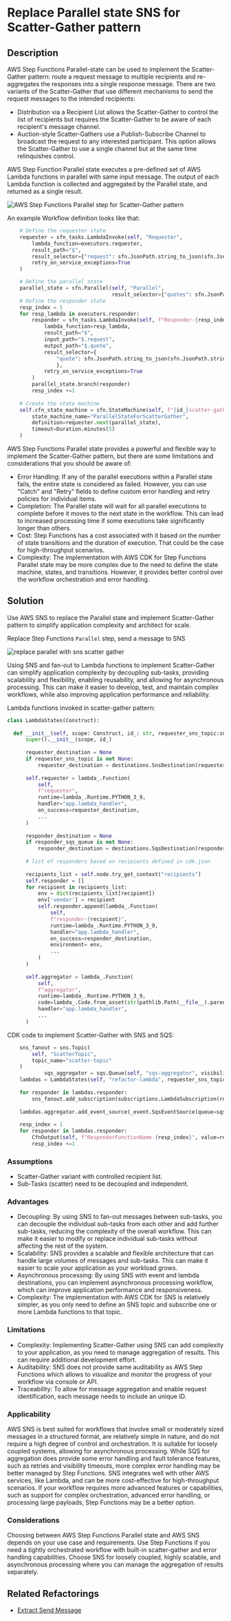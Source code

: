 # Replace Parallel state SNS for Scatter-Gather pattern

## Description

AWS Step Functions Parallel-state can be used to implement the Scatter-Gather pattern: route a request message to multiple recipients and re-aggregates the responses into a single response message. There are two variants of the Scatter-Gather that use different mechanisms to send the request messages to the intended recipients:

* Distribution via a Recipient List allows the Scatter-Gather to control the list of recipients but requires the Scatter-Gather to be aware of each recipient's message channel.
* Auction-style Scatter-Gathers use a Publish-Subscribe Channel to broadcast the request to any interested participant. This option allows the Scatter-Gather to use a single channel but at the same time relinquishes control.

AWS Step Function Parallel state executes a pre-defined set of AWS Lambda functions in parallel with same input message. The output of each Lambda function is collected and aggregated by the Parallel state, and returned as a single result.

![AWS Step Functions Parallel step for Scatter-Gather pattern](images/sfn-parallel-scatter-gather.png)

An example Workflow definition looks like that:

``` Python
    # Define the requester state
    requester = sfn_tasks.LambdaInvoke(self, "Requester",
        lambda_function=executors.requester,
        result_path="$",
        result_selector={"request": sfn.JsonPath.string_to_json(sfn.JsonPath.string_at("$.Payload.body"))},
        retry_on_service_exceptions=True
    )

    # Define the parallel state
    parallel_state = sfn.Parallel(self, "Parallel",
                                  result_selector={"quotes": sfn.JsonPath.object_at("$")})
    # Define the responder state
    resp_index = 1
    for resp_lambda in executors.responder:
        responder = sfn_tasks.LambdaInvoke(self, f"Responder-{resp_index}",
            lambda_function=resp_lambda,
            result_path="$",
            input_path="$.request",
            output_path="$.quote",
            result_selector={
                "quote": sfn.JsonPath.string_to_json(sfn.JsonPath.string_at("$.Payload.data"))
                },
            retry_on_service_exceptions=True
        )
        parallel_state.branch(responder)
        resp_index +=1
    
    # Create the state machine
    self.cfn_state_machine = sfn.StateMachine(self, f"{id_}scatter-gather-workflow",
        state_machine_name="ParallelStateForScatterGather",
        definition=requester.next(parallel_state),
        timeout=Duration.minutes(5)
    )
```

AWS Step Functions Parallel state provides a powerful and flexible way to implement the Scatter-Gather pattern, but there are some limitations and considerations that you should be aware of:

* Error Handling: If any of the parallel executions within a Parallel state fails, the entire state is considered as failed. However, you can use "Catch" and "Retry" fields to define custom error handling and retry policies for individual items.
* Completion: The Parallel state will wait for all parallel executions to complete before it moves to the next state in the workflow. This can lead to increased processing time if some executions take significantly longer than others.
* Cost: Step Functions has a cost associated with it based on the number of state transitions and the duration of execution. That could be the case for high-throughput scenarios.
* Complexity: The implementation with AWS CDK for Step Functions Parallel state may be more complex due to the need to define the state machine, states, and transitions. However, it provides better control over the workflow orchestration and error handling.

## Solution

Use AWS SNS to replace the Parallel state and implement Scatter-Gather pattern to simplify application complexity and architect for scale.

Replace Step Functions ```Parallel``` step, send a message to SNS

![replace parallel with sns scatter gather](images/refactoring-scatter-gather.png)

Using SNS and fan-out to Lambda functions to implement Scatter-Gather can simplify application complexity by decoupling sub-tasks, providing scalability and flexibility, enabling reusability, and allowing for asynchronous processing. This can make it easier to develop, test, and maintain complex workflows, while also improving application performance and reliability.

Lambda functions invoked in scatter-gather pattern:

``` Python
class LambdaStates(Construct):
    
  def __init__(self, scope: Construct, id_: str, requester_sns_topic:sns.ITopic = None, responder_sqs_queue:sqs.IQueue = None, **kwargs) -> None:
      super().__init__(scope, id_)
      
      requester_destination = None
      if requester_sns_topic is not None:
          requester_destination = destinations.SnsDestination(requester_sns_topic)
          
      self.requester = lambda_.Function(
          self,
          f"requester",
          runtime=lambda_.Runtime.PYTHON_3_9,
          handler="app.lambda_handler",
          on_success=requester_destination,
          ...
      )
      
      responder_destination = None
      if responder_sqs_queue is not None:
          responder_destination = destinations.SqsDestination(responder_sqs_queue) 
      
      # list of responders based on recipients defined in cdk.json 
      
      recipients_list = self.node.try_get_context("recipients")
      self.responder = []
      for recipient in recipients_list:
          env = dict(recipients_list[recipient])
          env['vendor'] = recipient
          self.responder.append(lambda_.Function(
              self,
              f"responder-{recipient}",
              runtime=lambda_.Runtime.PYTHON_3_9,              
              handler="app.lambda_handler",
              on_success=responder_destination,
              environment= env,
              ...
          )
      )
      
      self.aggregator = lambda_.Function(
          self,
          f"aggregator",
          runtime=lambda_.Runtime.PYTHON_3_9,
          code=lambda_.Code.from_asset(str(pathlib.Path(__file__).parent.joinpath("aggregator").resolve())),
          handler="app.lambda_handler",
          ...
      )
```

CDK code to implement Scatter-Gather with SNS and SQS:

``` Python
    sns_fanout = sns.Topic(
        self, "ScatterTopic",
        topic_name="scatter-topic"
    )
            sqs_aggregator = sqs.Queue(self, "sqs-aggregator", visibility_timeout=Duration.seconds(90))
    lambdas = LambdaStates(self, "refactor-lambda", requester_sns_topic=sns_fanout, responder_sqs_queue=sqs_aggregator)
    
    for responder in lambdas.responder:
        sns_fanout.add_subscription(subscriptions.LambdaSubscription(responder))
    
    lambdas.aggregator.add_event_source(_event.SqsEventSource(queue=sqs_aggregator, batch_size=len(lambdas.responder), max_batching_window=Duration.minutes(1)))
    
    resp_index = 1
    for responder in lambdas.responder:
        CfnOutput(self, f"ResponderFunctionName-{resp_index}", value=responder.function_name)
        resp_index +=1
```

### Assumptions

* Scatter-Gather variant with controlled recipient list.
* Sub-Tasks (scatter) need to be decoupled and independent.

### Advantages

* Decoupling: By using SNS to fan-out messages between sub-tasks, you can decouple the individual sub-tasks from each other and add further sub-tasks, reducing the complexity of the overall workflow. This can make it easier to modify or replace individual sub-tasks without affecting the rest of the system.
* Scalability: SNS provides a scalable and flexible architecture that can handle large volumes of messages and sub-tasks. This can make it easier to scale your application as your workload grows.
* Asynchronous processing: By using SNS with event and lambda destinations, you can implement asynchronous processing workflow, which can improve application performance and responsiveness.
* Complexity: The implementation with AWS CDK for SNS is relatively simpler, as you only need to define an SNS topic and subscribe one or more Lambda functions to that topic.

### Limitations

* Complexity: Implementing Scatter-Gather using SNS can add complexity to your application, as you need to manage aggregation of results. This can require additional development effort.
* Auditability: SNS does not provide same auditability as AWS Step Functions which allows to visualize and monitor the progress of your workflow via console or API.
* Traceability: To allow for message aggregation and enable request identification, each message needs to include an unique ID.

### Applicability

AWS SNS is best suited for workflows that involve small or moderately sized messages in a structured format, are relatively simple in nature, and do not require a high degree of control and orchestration. It is suitable for loosely coupled systems, allowing for asynchronous processing. While SQS for aggregation does provide some error handling and fault tolerance features, such as retries and visibility timeouts, more complex error handling may be better managed by Step Functions. SNS integrates well with other AWS services, like Lambda, and can be more cost-effective for high-throughput scenarios. If your workflow requires more advanced features or capabilities, such as support for complex orchestration, advanced error handling, or processing large payloads, Step Functions may be a better option.

### Considerations

Choosing between AWS Step Functions Parallel state and AWS SNS depends on your use case and requirements. Use Step Functions if you need a tightly orchestrated workflow with built-in scatter-gather and error handling capabilities. Choose SNS for loosely coupled, highly scalable, and asynchronous processing where you can manage the aggregation of results separately.

## Related Refactorings

* [Extract Send Message](https://serverlessland.com/refactoring-serverless/extract-send-message)
  
